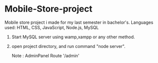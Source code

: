 # Mobile-Store-project
Mobile store project i made for my last semester in bachelor's.
Languages used:
HTML, CSS, JavaScript, Node.js, MySQL

1. Start MySQL server using wamp,xampp or any other method.
2. open project directory, and run command "node server".

   Note : AdminPanel Route '/admin'
